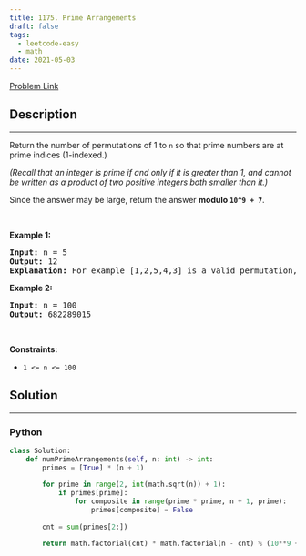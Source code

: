 ```yaml
---
title: 1175. Prime Arrangements
draft: false
tags: 
  - leetcode-easy
  - math
date: 2021-05-03
---
```


[Problem Link](https://leetcode.com/problems/prime-arrangements/)

## Description

---
<p>Return the number of permutations of 1 to <code>n</code> so that prime numbers are at prime indices (1-indexed.)</p>

<p><em>(Recall that an integer&nbsp;is prime if and only if it is greater than 1, and cannot be written as a product of two positive integers&nbsp;both smaller than it.)</em></p>

<p>Since the answer may be large, return the answer <strong>modulo <code>10^9 + 7</code></strong>.</p>

<p>&nbsp;</p>
<p><strong class="example">Example 1:</strong></p>

<pre>
<strong>Input:</strong> n = 5
<strong>Output:</strong> 12
<strong>Explanation:</strong> For example [1,2,5,4,3] is a valid permutation, but [5,2,3,4,1] is not because the prime number 5 is at index 1.
</pre>

<p><strong class="example">Example 2:</strong></p>

<pre>
<strong>Input:</strong> n = 100
<strong>Output:</strong> 682289015
</pre>

<p>&nbsp;</p>
<p><strong>Constraints:</strong></p>

<ul>
	<li><code>1 &lt;= n &lt;= 100</code></li>
</ul>


## Solution

---
### Python
``` py title='prime-arrangements'
class Solution:
    def numPrimeArrangements(self, n: int) -> int:
        primes = [True] * (n + 1)
        
        for prime in range(2, int(math.sqrt(n)) + 1):
            if primes[prime]:
                for composite in range(prime * prime, n + 1, prime):
                    primes[composite] = False
                    
        cnt = sum(primes[2:])

        return math.factorial(cnt) * math.factorial(n - cnt) % (10**9 + 7)
        
```

